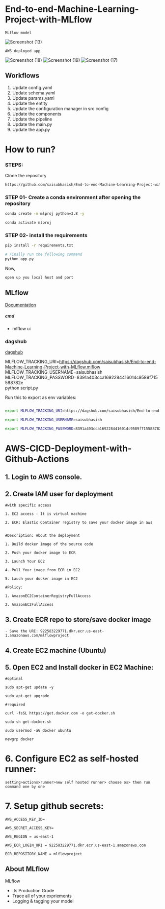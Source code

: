 # End-to-end-Machine-Learning-Project-with-MLflow

```
MLflow model
```

![Screenshot (13)](https://github.com/saisubhasish/End-to-end-Machine-Learning-Project-with-MLflow/assets/102937478/24bc2338-3853-4530-9aeb-b479f9473f3e)

```
AWS deployed app
```
![Screenshot (18)](https://github.com/saisubhasish/End-to-end-Machine-Learning-Project-with-MLflow/assets/102937478/e42b5e99-5e57-490b-ad5c-9cd2c021f0f8)
![Screenshot (19)](https://github.com/saisubhasish/End-to-end-Machine-Learning-Project-with-MLflow/assets/102937478/d27fd4fd-6b7e-4718-957c-ad01781e64ba)
![Screenshot (17)](https://github.com/saisubhasish/End-to-end-Machine-Learning-Project-with-MLflow/assets/102937478/b7485213-c066-4b45-b4fc-ccf9755f30e8)

## Workflows

1. Update config.yaml
2. Update schema.yaml
3. Update params.yaml
4. Update the entity
5. Update the configuration manager in src config
6. Update the components
7. Update the pipeline 
8. Update the main.py
9. Update the app.py



# How to run?
### STEPS:

Clone the repository

```bash
https://github.com/saisubhasish/End-to-end-Machine-Learning-Project-with-MLflow
```
### STEP 01- Create a conda environment after opening the repository

```bash
conda create -n mlproj python=3.8 -y
```

```bash
conda activate mlproj
```


### STEP 02- install the requirements
```bash
pip install -r requirements.txt
```


```bash
# Finally run the following command
python app.py
```

Now,
```bash
open up you local host and port
```



## MLflow

[Documentation](https://mlflow.org/docs/latest/index.html)


##### cmd
- mlflow ui

### dagshub
[dagshub](https://dagshub.com/)

MLFLOW_TRACKING_URI=https://dagshub.com/saisubhasish/End-to-end-Machine-Learning-Project-with-MLflow.mlflow \
MLFLOW_TRACKING_USERNAME=saisubhasish \
MLFLOW_TRACKING_PASSWORD=8391a403cca1692284416014c9589f715588782e \
python script.py

Run this to export as env variables:

```bash

export MLFLOW_TRACKING_URI=https://dagshub.com/saisubhasish/End-to-end-Machine-Learning-Project-with-MLflow.mlflow

export MLFLOW_TRACKING_USERNAME=saisubhasish 

export MLFLOW_TRACKING_PASSWORD=8391a403cca1692284416014c9589f715588782e

```



# AWS-CICD-Deployment-with-Github-Actions

## 1. Login to AWS console.

## 2. Create IAM user for deployment

	#with specific access

	1. EC2 access : It is virtual machine

	2. ECR: Elastic Container registry to save your docker image in aws


	#Description: About the deployment

	1. Build docker image of the source code

	2. Push your docker image to ECR

	3. Launch Your EC2 

	4. Pull Your image from ECR in EC2

	5. Lauch your docker image in EC2

	#Policy:

	1. AmazonEC2ContainerRegistryFullAccess

	2. AmazonEC2FullAccess

	
## 3. Create ECR repo to store/save docker image
    - Save the URI: 922583229771.dkr.ecr.us-east-1.amazonaws.com/mlflowproject

	
## 4. Create EC2 machine (Ubuntu) 

## 5. Open EC2 and Install docker in EC2 Machine:
	
	
	#optinal

	sudo apt-get update -y

	sudo apt-get upgrade
	
	#required

	curl -fsSL https://get.docker.com -o get-docker.sh

	sudo sh get-docker.sh

	sudo usermod -aG docker ubuntu

	newgrp docker
	
# 6. Configure EC2 as self-hosted runner:
    setting>actions>runner>new self hosted runner> choose os> then run command one by one


# 7. Setup github secrets:

    AWS_ACCESS_KEY_ID=

    AWS_SECRET_ACCESS_KEY=

    AWS_REGION = us-east-1

    AWS_ECR_LOGIN_URI = 922583229771.dkr.ecr.us-east-1.amazonaws.com

    ECR_REPOSITORY_NAME = mlflowproject




## About MLflow 
MLflow

 - Its Production Grade
 - Trace all of your expriements
 - Logging & tagging your model


